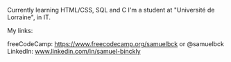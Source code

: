Currently learning HTML/CSS, SQL and C
I'm a student at "Université de Lorraine", in IT.

My links:

freeCodeCamp: https://www.freecodecamp.org/samuelbck or @samuelbck
LinkedIn: www.linkedin.com/in/samuel-binckly
<!---
samuelbck/samuelbck is a ✨ special ✨ repository because its `README.md` (this file) appears on your GitHub profile.
You can click the Preview link to take a look at your changes.
--->
